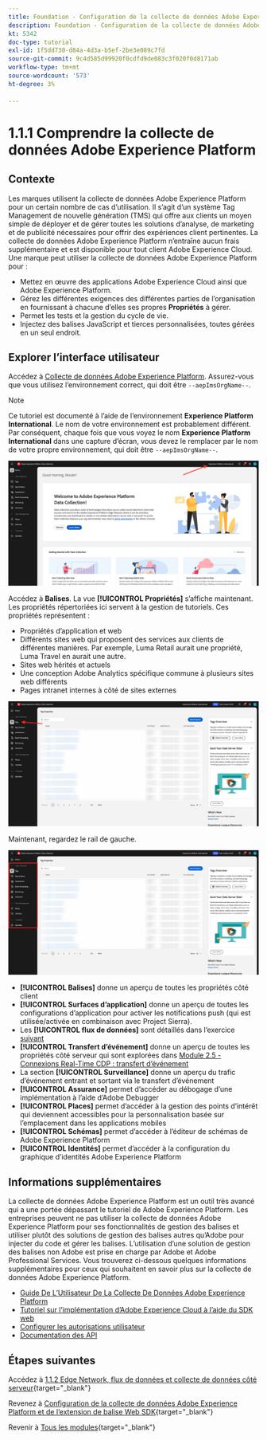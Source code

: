 ```yaml
---
title: Foundation - Configuration de la collecte de données Adobe Experience Platform et de l’extension Web SDK - Explication de la collecte de données Adobe Experience Platform
description: Foundation - Configuration de la collecte de données Adobe Experience Platform et de l’extension Web SDK - Explication de la collecte de données Adobe Experience Platform
kt: 5342
doc-type: tutorial
exl-id: 1f5dd730-d84a-4d3a-b5ef-2be3e089c7fd
source-git-commit: 9c4d585d99920f0cdfd9de083c3f020f0d8171ab
workflow-type: tm+mt
source-wordcount: '573'
ht-degree: 3%

---
```


# 1.1.1 Comprendre la collecte de données Adobe Experience Platform

## Contexte

Les marques utilisent la collecte de données Adobe Experience Platform pour un certain nombre de cas d’utilisation. Il s’agit d’un système Tag Management de nouvelle génération (TMS) qui offre aux clients un moyen simple de déployer et de gérer toutes les solutions d’analyse, de marketing et de publicité nécessaires pour offrir des expériences client pertinentes. La collecte de données Adobe Experience Platform n’entraîne aucun frais supplémentaire et est disponible pour tout client Adobe Experience Cloud. Une marque peut utiliser la collecte de données Adobe Experience Platform pour :

- Mettez en œuvre des applications Adobe Experience Cloud ainsi que Adobe Experience Platform.
- Gérez les différentes exigences des différentes parties de l’organisation en fournissant à chacune d’elles ses propres **Propriétés** à gérer.
- Permet les tests et la gestion du cycle de vie.
- Injectez des balises JavaScript et tierces personnalisées, toutes gérées en un seul endroit.

## Explorer l’interface utilisateur

Accédez à [Collecte de données Adobe Experience Platform](https://experience.adobe.com/#/data-collection/). Assurez-vous que vous utilisez l’environnement correct, qui doit être `--aepImsOrgName--`.

>[!NOTE]
>
>Ce tutoriel est documenté à l’aide de l’environnement **Experience Platform International**. Le nom de votre environnement est probablement différent. Par conséquent, chaque fois que vous voyez le nom **Experience Platform International** dans une capture d’écran, vous devez le remplacer par le nom de votre propre environnement, qui doit être `--aepImsOrgName--`.

![Vue Propriétés de Launch](./images/launch0.png)

Accédez à **Balises**. La vue **[!UICONTROL Propriétés]** s’affiche maintenant. Les propriétés répertoriées ici servent à la gestion de tutoriels. Ces propriétés représentent :

- Propriétés d’application et web
- Différents sites web qui proposent des services aux clients de différentes manières. Par exemple, Luma Retail aurait une propriété, Luma Travel en aurait une autre.
- Sites web hérités et actuels
- Une conception Adobe Analytics spécifique commune à plusieurs sites web différents
- Pages intranet internes à côté de sites externes

![Vue Propriétés de Launch](./images/launch1.png)

Maintenant, regardez le rail de gauche.

![Lancer le rail de gauche](./images/launch2.png)

- **[!UICONTROL Balises]** donne un aperçu de toutes les propriétés côté client
- **[!UICONTROL Surfaces d’application]** donne un aperçu de toutes les configurations d’application pour activer les notifications push (qui est utilisée/activée en combinaison avec Project Sierra).
- Les **[!UICONTROL flux de données]** sont détaillés dans l’exercice [suivant](./ex2.md)
- **[!UICONTROL Transfert d’événement]** donne un aperçu de toutes les propriétés côté serveur qui sont explorées dans [Module 2.5 - Connexions Real-Time CDP : transfert d’événement](./../../../../modules/delivery-activation/rtcdp-b2c/rtcdpb2c-5/aep-data-collection-ssf.md)
- La section **[!UICONTROL Surveillance]** donne un aperçu du trafic d’événement entrant et sortant via le transfert d’événement
- **[!UICONTROL Assurance]** permet d’accéder au débogage d’une implémentation à l’aide d’Adobe Debugger
- **[!UICONTROL Places]** permet d’accéder à la gestion des points d’intérêt qui deviennent accessibles pour la personnalisation basée sur l’emplacement dans les applications mobiles
- **[!UICONTROL Schémas]** permet d’accéder à l’éditeur de schémas de Adobe Experience Platform
- **[!UICONTROL Identités]** permet d’accéder à la configuration du graphique d’identités Adobe Experience Platform

## Informations supplémentaires

La collecte de données Adobe Experience Platform est un outil très avancé qui a une portée dépassant le tutoriel de Adobe Experience Platform. Les entreprises peuvent ne pas utiliser la collecte de données Adobe Experience Platform pour ses fonctionnalités de gestion des balises et utiliser plutôt des solutions de gestion des balises autres qu’Adobe pour injecter du code et gérer les balises. L’utilisation d’une solution de gestion des balises non Adobe est prise en charge par Adobe et Adobe Professional Services.
Vous trouverez ci-dessous quelques informations supplémentaires pour ceux qui souhaitent en savoir plus sur la collecte de données Adobe Experience Platform.

- [Guide De L’Utilisateur De La Collecte De Données Adobe Experience Platform](https://experienceleague.adobe.com/docs/experience-platform/tags/home.html?lang=fr)
- [Tutoriel sur lʼimplémentation dʼAdobe Experience Cloud à lʼaide du SDK web](https://experienceleague.adobe.com/docs/platform-learn/implement-web-sdk/overview.html?lang=fr)
- [Configurer les autorisations utilisateur](https://experienceleague.adobe.com/docs/experience-platform/tags/admin/user-permissions.html?lang=fr)
- [Documentation des API](https://developer.adobelaunch.com/api/)

## Étapes suivantes

Accédez à [1.1.2 Edge Network, flux de données et collecte de données côté serveur](./ex2.md){target="_blank"}

Revenez à [Configuration de la collecte de données Adobe Experience Platform et de l’extension de balise Web SDK](./data-ingestion-launch-web-sdk.md){target="_blank"}

Revenir à [Tous les modules](./../../../../overview.md){target="_blank"}
